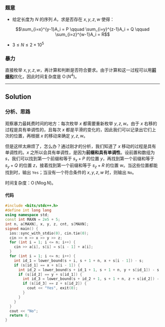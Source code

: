### 题意
- 给定长度为 $N$ 的序列 $A$，求是否存在 $x,y,z,w$ 使得：

$$\sum_{i=x}^{y-1}A_i = P \qquad \sum_{i=y}^{z-1}A_i = Q \qquad \sum_{i=z}^{w-1}A_i = R$$

- $3 \le N \le 2 \times 10^5$

### 暴力
直接枚举 $x,y,z,w$，再计算和判断是否符合要求。由于计算和这一过程可以用[**前缀和**](https://zhuanlan.zhihu.com/p/436526162)优化，因此时间复杂度是 $\operatorname{O}(N^4)$。

------------

## $\text{Solution}$
### 分析、思路
观察暴力最耗费时间的地方：每次枚举 $x$ 都需要重新枚举 $y,z,w$。由于 $x$ 右移的过程是具有单调性的，且每次 $x$ 都是平滑的变化的，因此我们可以记录出它们上次的位置，再根据 $x$ 的移动来确定 $y,z,w$。

但是这样太麻烦了，怎么办？通过刚才的分析，我们知道了 $x$ 移动的过程是具有单调性的。$x$ 之所以会具有单调性，是因为**前缀和具有单调性**。设前置和数组为 $s$，我们可以找到第一个前缀和等于 $s_x + P$ 的位置 $y$，再找到第一个前缀和等于 $s_y + Q$ 的位置 $z$，接着找到第一个前缀和等于 $s_z + R$ 的位置 $w$。当这些位置都能找到时，输出 `Yes`；当没有一个符合条件的 $x,y,z,w$ 时，则输出 `No`。

时间复杂度：$\operatorname{O}(N\log N)$。

#### 代码
```cpp
#include <bits/stdc++.h>
#define int long long
using namespace std;
const int MAXN = 2e5 + 5;
int n, a[MAXN], x, y, z, cnt, s[MAXN];
signed main() {
  ios::sync_with_stdio(0), cin.tie(0);
  cin >> n >> x >> y >> z;
  for (int i = 1; i <= n; i++) {
    cin >> a[i], s[i] = s[i - 1] + a[i];
  }
  for (int i = 1; i <= n; i++) {
    int id_1 = lower_bound(s + i, s + 1 + n, x + s[i - 1]) - s;
    if (s[id_1] == x + s[i - 1]) {
      int id_2 = lower_bound(s + id_1 + 1, s + 1 + n, y + s[id_1]) - s;
      if (s[id_2] == y + s[id_1]) {
        int id_3 = lower_bound(s + id_2 + 1, s + 1 + n, z + s[id_2]) - s;
        if (s[id_3] == z + s[id_2]) {
          cout << "Yes", exit(0);
        }
      }
    }
  }
  cout << "No";
  return 0;
}
```
